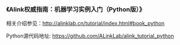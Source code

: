
### 《Alink权威指南：机器学习实例入门（Python版）》


相关介绍参见：http://alinklab.cn/tutorial/index.html#book_python

Python源代码地址: https://github.com/ALinkLab/alink_tutorial_python

